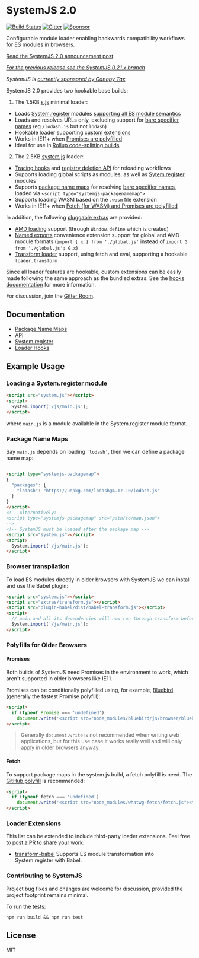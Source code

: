 SystemJS 2.0
============

[![Build Status][travis-image]][travis-url]
[![Gitter](https://badges.gitter.im/Join%20Chat.svg)](https://gitter.im/systemjs/systemjs?utm_source=badge&utm_medium=badge&utm_campaign=pr-badge&utm_content=badge)
[![Sponsor](https://cdn.canopytax.com/images/canopy-sponsorship.svg)](https://canopytax.github.io/post/systemjs-sponsorship/?utm_source=systemjs)

Configurable module loader enabling backwards compatibility workflows for ES modules in browsers.

[Read the SystemJS 2.0 announcement post](TODO)

_[For the previous release see the SystemJS 0.21.x branch](https://github.com/systemjs/systemjs/tree/0.21)_

_SystemJS is [currently sponsored by Canopy Tax](https://canopytax.github.io/post/systemjs-sponsorship/?utm_source=systemjs)._

SystemJS 2.0 provides two hookable base builds:

1. The 1.5KB [s.js](dist/s.min.js) minimal loader:

  * Loads [System.register](docs/system-register.md) modules [supporting all ES module semantics](docs/system-register.md#semantics)
  * Loads and resolves URLs only, excluding support for [bare specifier names](docs/package-name-maps.md#bare-specifiers) (eg `/lodash.js` but not `lodash`)
  * Hookable loader supporting [custom extensions](docs/hooks.md)
  * Works in IE11+ when [Promises are polyfilled](#promise-polyfill)
  * Ideal for use in [Rollup code-splitting builds](https://rollupjs.org/guide/en#experimental-code-splitting)

2. The 2.5KB [system.js](dist/system.min.js) loader:

  * [Tracing hooks](docs/hooks.md#trace-hooks) and [registry deletion API](docs/api.md#registry) for reloading workflows
  * Supports loading global scripts as modules, as well as [Sytem.register](docs/system-regsiter.md) modules
  * Supports [package name maps](docs/package-name-maps.md) for resolving [bare specifier names](docs/package-name-maps.md#bare-specifiers), loaded via `<script type="systemjs-packagenamemap">`
  * Supports loading WASM based on the `.wasm` file extension
  * Works in IE11+ when [Fetch (for WASM) and Promises are polyfilled](#promise-polyfill)

In addition, the following [pluggable extras](dist/extras) are provided:

* [AMD loading](dist/extras/amd.js) support (through `Window.define` which is created)
* [Named exports](dist/extras/named-exports.js) convenience extension support for global and AMD module formats (`import { x } from './global.js'` instead of `import G from './global.js'; G.x`)
* [Transform loader](dist/extras/transform.js) support, using fetch and eval, supporting a hookable `loader.transform`

Since all loader features are hookable, custom extensions can be easily made following the same approach as the bundled extras. See the [hooks documentation](docs/hooks.md) for more information.

For discussion, join the [Gitter Room](https://gitter.im/systemjs/systemjs).

Documentation
---

* [Package Name Maps](docs/package-name-maps.md)
* [API](docs/api.md)
* [System.register](docs/system-register.md)
* [Loader Hooks](docs/hooks.md)

Example Usage
---

### Loading a System.register module

```html
<script src="system.js"></script>
<script>
  System.import('/js/main.js');
</script>
```

where `main.js` is a module available in the System.register module format.

### Package Name Maps

Say `main.js` depends on loading `'lodash'`, then we can define a package name map:

```html

<script type="systemjs-packagemap">
{
  "packages": {
    "lodash": "https://unpkg.com/lodash@4.17.10/lodash.js"
  }
}
</script>
<!-- Alternatively:
<script type="systemjs-packagemap" src="path/to/map.json">
-->
<!-- SystemJS must be loaded after the package map -->
<script src="system.js"></script>
<script>
  System.import('/js/main.js');
</script>
```

### Browser transpilation

To load ES modules directly in older browsers with SystemJS we can install and use the Babel plugin:

```html
<script src="system.js"></script>
<script src="extras/transform.js"></script>
<script src="plugin-babel/dist/babel-transform.js"></script>
<script>
  // main and all its dependencies will now run through transform before loading
  System.import('/js/main.js');
</script>
```

### Polyfills for Older Browsers

#### Promises

Both builds of SystemJS need Promises in the environment to work, which aren't supported in older browsers like IE11.

Promises can be conditionally polyfilled using, for example, [Bluebird](http://bluebirdjs.com/docs/getting-started.html) (generally the fastest Promise polyfill):

```html
<script>
  if (typeof Promise === 'undefined')
    document.write('<script src="node_modules/bluebird/js/browser/bluebird.core.js"><\/script>');
</script>
```

> Generally `document.write` is not recommended when writing web applications, but for this use case
  it works really well and will only apply in older browsers anyway.

#### Fetch

To support package maps in the system.js build, a fetch polyfill is need. The [GitHub polyfill](https://github.github.io/fetch/) is recommended:

```html
<script>
  if (typeof fetch === 'undefined')
    document.write('<script src="node_modules/whatwg-fetch/fetch.js"><\/script>');
</script>
```

### Loader Extensions

This list can be extended to include third-party loader extensions. Feel free to [post a PR to share your work](TODO).

* [transform-babel](https://github.com/systemjs/systemjs-transform-babel) Supports ES module transformation into System.register with Babel.

### Contributing to SystemJS

Project bug fixes and changes are welcome for discussion, provided the project footprint remains minimal.

To run the tests:

```
npm run build && npm run test
```

License
---

MIT

[travis-url]: https://travis-ci.org/systemjs/systemjs
[travis-image]: https://travis-ci.org/systemjs/systemjs.svg?branch=master
